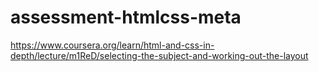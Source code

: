 # assessment-htmlcss-meta
https://www.coursera.org/learn/html-and-css-in-depth/lecture/m1ReD/selecting-the-subject-and-working-out-the-layout

